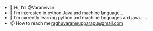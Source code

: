 - 👋 Hi, I’m @Varanvivan
- 👀 I’m interested in python,Java and machine language...
- 🌱 I’m currently learning python and machine languages and java...
 ...
- 📫 How to reach me raghuvaranmupparapu@gmail.com

<!---
Varanvivan/Varanvivan is a ✨ special ✨ repository because its `README.md` (this file) appears on your GitHub profile.
You can click the Preview link to take a look at your changes.
--->
